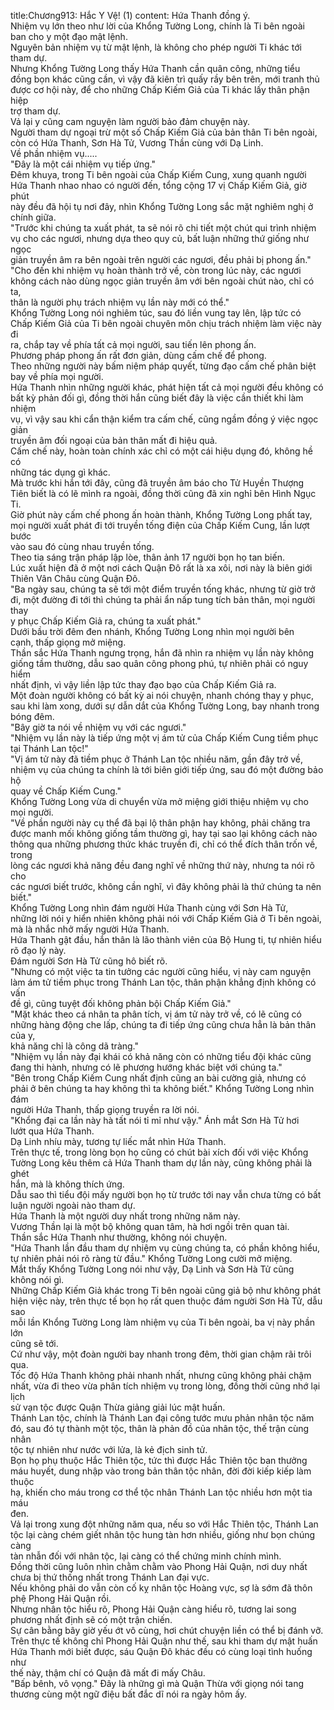 title:Chương913: Hắc Y Vệ! (1)
content:
Hứa Thanh đồng ý.<br>Nhiệm vụ lớn theo như lời của Khổng Tường Long, chính là Ti bên ngoài<br>ban cho y một đạo mật lệnh.<br>Nguyên bản nhiệm vụ từ mật lệnh, là không cho phép người Ti khác tới<br>tham dự.<br>Nhưng Khổng Tường Long thấy Hứa Thanh cần quân công, những tiểu<br>đồng bọn khác cũng cần, vì vậy đã kiên trì quấy rầy bên trên, mới tranh thủ<br>được cơ hội này, để cho những Chấp Kiếm Giả của Ti khác lấy thân phận hiệp<br>trợ tham dự.<br>Vả lại y cũng cam nguyện làm người bảo đảm chuyện này.<br>Người tham dự ngoại trừ một số Chấp Kiếm Giả của bản thân Ti bên ngoài,<br>còn có Hứa Thanh, Sơn Hà Tử, Vương Thần cùng với Dạ Linh.<br>Về phần nhiệm vụ.....<br>"Đây là một cái nhiệm vụ tiếp ứng."<br>Đêm khuya, trong Ti bên ngoài của Chấp Kiếm Cung, xung quanh người<br>Hứa Thanh nhao nhao có người đến, tổng cộng 17 vị Chấp Kiếm Giả, giờ phút<br>này đều đã hội tụ nơi đây, nhìn Khổng Tường Long sắc mặt nghiêm nghị ở<br>chính giữa.<br>"Trước khi chúng ta xuất phát, ta sẽ nói rõ chi tiết một chút qui trình nhiệm<br>vụ cho các ngươi, nhưng dựa theo quy củ, bất luận những thứ giống như ngọc<br>giản truyền âm ra bên ngoài trên người các ngươi, đều phải bị phong ấn."<br>"Cho đến khi nhiệm vụ hoàn thành trở về, còn trong lúc này, các ngươi<br>không cách nào dùng ngọc giản truyền âm với bên ngoài chút nào, chỉ có ta,<br>thân là người phụ trách nhiệm vụ lần này mới có thể."<br>Khổng Tường Long nói nghiêm túc, sau đó liền vung tay lên, lập tức có<br>Chấp Kiếm Giả của Ti bên ngoài chuyên môn chịu trách nhiệm làm việc này đi<br>ra, chắp tay về phía tất cả mọi người, sau tiến lên phong ấn.<br>Phương pháp phong ấn rất đơn giản, dùng cấm chế để phong.<br>Theo những người này bấm niệm pháp quyết, từng đạo cấm chế phân biệt<br>bay về phía mọi người.<br>Hứa Thanh nhìn những người khác, phát hiện tất cả mọi người đều không có<br>bất kỳ phản đối gì, đồng thời hắn cũng biết đây là việc cần thiết khi làm nhiệm<br>vụ, vì vậy sau khi cẩn thận kiểm tra cấm chế, cũng ngầm đồng ý việc ngọc giản<br>truyền âm đối ngoại của bản thân mất đi hiệu quả.<br>Cấm chế này, hoàn toàn chính xác chỉ có một cái hiệu dụng đó, không hề có<br>những tác dụng gì khác.<br>Mà trước khi hắn tới đây, cũng đã truyền âm báo cho Tử Huyền Thượng<br>Tiên biết là có lẽ mình ra ngoài, đồng thời cũng đã xin nghỉ bên Hình Ngục Ti.<br>Giờ phút này cấm chế phong ấn hoàn thành, Khổng Tường Long phất tay,<br>mọi người xuất phát đi tới truyền tống điện của Chấp Kiếm Cung, lần lượt bước<br>vào sau đó cùng nhau truyền tống.<br>Theo tia sáng trận pháp lập lòe, thân ảnh 17 người bọn họ tan biến.<br>Lúc xuất hiện đã ở một nơi cách Quận Đô rất là xa xôi, nơi này là biên giới<br>Thiên Vân Châu cùng Quận Đô.<br>"Ba ngày sau, chúng ta sẽ tới một điểm truyền tống khác, nhưng từ giờ trở<br>đi, một đường đi tới thì chúng ta phải ẩn nấp tung tích bản thân, mọi người thay<br>y phục Chấp Kiếm Giả ra, chúng ta xuất phát."<br>Dưới bầu trời đêm đen nhánh, Khổng Tường Long nhìn mọi người bên<br>cạnh, thấp giọng mở miệng.<br>Thần sắc Hứa Thanh ngưng trọng, hắn đã nhìn ra nhiệm vụ lần này không<br>giống tầm thường, dẫu sao quân công phong phú, tự nhiên phải có nguy hiểm<br>nhất định, vì vậy liền lập tức thay đạo bạo của Chấp Kiếm Giả ra.<br>Một đoàn người không có bất kỳ ai nói chuyện, nhanh chóng thay y phục,<br>sau khi làm xong, dưới sự dẫn dắt của Khổng Tường Long, bay nhanh trong<br>bóng đêm.<br>"Bây giờ ta nói về nhiệm vụ với các ngươi."<br>"Nhiệm vụ lần này là tiếp ứng một vị ám tử của Chấp Kiếm Cung tiềm phục<br>tại Thánh Lan tộc!"<br>"Vị ám tử này đã tiềm phục ở Thánh Lan tộc nhiều năm, gần đây trở về,<br>nhiệm vụ của chúng ta chính là tới biên giới tiếp ứng, sau đó một đường bảo hộ<br>quay về Chấp Kiếm Cung."<br>Khổng Tường Long vừa di chuyển vừa mở miệng giới thiệu nhiệm vụ cho<br>mọi người.<br>"Về phần người này cụ thể đã bại lộ thân phận hay không, phải chăng tra<br>được manh mối không giống tầm thường gì, hay tại sao lại không cách nào<br>thông qua những phương thức khác truyền đi, chỉ có thể đích thân trốn về, trong<br>lòng các ngươi khả năng đều đang nghĩ về những thứ này, nhưng ta nói rõ cho<br>các ngươi biết trước, không cần nghĩ, vì đây không phải là thứ chúng ta nên<br>biết."<br>Khổng Tường Long nhìn đám người Hứa Thanh cùng với Sơn Hà Tử,<br>những lời nói y hiển nhiên không phải nói với Chấp Kiếm Giả ở Ti bên ngoài,<br>mà là nhắc nhở mấy người Hứa Thanh.<br>Hứa Thanh gật đầu, hắn thân là lão thành viên của Bộ Hung ti, tự nhiên hiểu<br>rõ đạo lý này.<br>Đám người Sơn Hà Tử cũng hô biết rõ.<br>"Nhưng có một việc ta tin tưởng các người cũng hiểu, vị này cam nguyện<br>làm ám tử tiềm phục trong Thánh Lan tộc, thân phận khẳng định không có vấn<br>đề gì, cũng tuyệt đối không phản bội Chấp Kiếm Giả."<br>"Mặt khác theo cá nhân ta phân tích, vị ám tử này trở về, có lẽ cũng có<br>những hàng động che lấp, chúng ta đi tiếp ứng cũng chưa hẳn là bản thân của y,<br>khả năng chỉ là công dã tràng."<br>"Nhiệm vụ lần này đại khái có khả năng còn có những tiểu đội khác cũng<br>đang thi hành, nhưng có lẽ phương hướng khác biệt với chúng ta."<br>"Bên trong Chấp Kiếm Cung nhất định cũng an bài cường giả, nhưng có<br>phải ở bên chúng ta hay không thì ta không biết." Khổng Tường Long nhìn đám<br>người Hứa Thanh, thấp giọng truyền ra lời nói.<br>"Khổng đại ca lần này hà tất nói tỉ mỉ như vậy." Ánh mắt Sơn Hà Tử hơi<br>lướt qua Hứa Thanh.<br>Dạ Linh nhíu mày, tương tự liếc mắt nhìn Hứa Thanh.<br>Trên thực tế, trong lòng bọn họ cũng có chút bài xích đối với việc Khổng<br>Tường Long kêu thêm cả Hứa Thanh tham dự lần này, cũng không phải là ghét<br>hắn, mà là không thích ứng.<br>Dẫu sao thì tiểu đội mấy người bọn họ từ trước tới nay vẫn chưa từng có bất<br>luận người ngoài nào tham dự.<br>Hứa Thanh là một người duy nhất trong những năm này.<br>Vương Thần lại là một bộ không quan tâm, hà hơi ngồi trên quan tài.<br>Thần sắc Hứa Thanh như thường, không nói chuyện.<br>"Hứa Thanh lần đầu tham dự nhiệm vụ cùng chúng ta, có phần không hiểu,<br>tự nhiên phải nói rõ ràng từ đầu." Khổng Tường Long cười mở miệng.<br>Mắt thấy Khổng Tường Long nói như vậy, Dạ Linh và Sơn Hà Tử cũng<br>không nói gì.<br>Những Chấp Kiếm Giả khác trong Ti bên ngoài cũng giả bộ như không phát<br>hiện việc này, trên thực tế bọn họ rất quen thuộc đám người Sơn Hà Tử, dẫu sao<br>mỗi lần Khổng Tường Long làm nhiệm vụ của Ti bên ngoài, ba vị này phần lớn<br>cũng sẽ tới.<br>Cứ như vậy, một đoàn người bay nhanh trong đêm, thời gian chậm rãi trôi<br>qua.<br>Tốc độ Hứa Thanh không phải nhanh nhất, nhưng cũng không phải chậm<br>nhất, vừa đi theo vừa phân tích nhiệm vụ trong lòng, đồng thời cũng nhớ lại lịch<br>sử vạn tộc được Quận Thừa giảng giải lúc mật huấn.<br>Thánh Lan tộc, chính là Thánh Lan đại công tước mưu phản nhân tộc năm<br>đó, sau đó tự thành một tộc, thân là phản đồ của nhân tộc, thế trận cùng nhân<br>tộc tự nhiên như nước với lửa, là kẻ địch sinh tử.<br>Bọn họ phụ thuộc Hắc Thiên tộc, tức thì được Hắc Thiên tộc ban thưởng<br>máu huyết, dung nhập vào trong bản thân tộc nhân, đời đời kiếp kiếp làm thuộc<br>hạ, khiến cho máu trong cơ thể tộc nhân Thánh Lan tộc nhiều hơn một tia máu<br>đen.<br>Vả lại trong xung đột những năm qua, nếu so với Hắc Thiên tộc, Thánh Lan<br>tộc lại càng chém giết nhân tộc hung tàn hơn nhiều, giống như bọn chúng càng<br>tàn nhẫn đối với nhân tộc, lại càng có thể chứng minh chính mình.<br>Đồng thời cũng luôn nhìn chằm chằm vào Phong Hải Quận, nơi duy nhất<br>chưa bị thứ thống nhất trong Thánh Lan đại vực.<br>Nếu không phải do vẫn còn cố kỵ nhân tộc Hoàng vực, sợ là sớm đã thôn<br>phệ Phong Hải Quận rồi.<br>Nhưng nhân tộc hiểu rõ, Phong Hải Quận càng hiểu rõ, tương lai song<br>phương nhất định sẽ có một trận chiến.<br>Sự cân bằng bây giờ yếu ớt vô cùng, hơi chút chuyện liền có thể bị đánh vỡ.<br>Trên thực tế không chỉ Phong Hải Quận như thế, sau khi tham dự mật huấn<br>Hứa Thanh mới biết được, sáu Quận Đô khác đều có cùng loại tình huống như<br>thế này, thậm chí có Quận đã mất đi mấy Châu.<br>"Bấp bênh, vô vọng." Đây là những gì mà Quận Thừa với giọng nói tang<br>thương cùng một ngữ điệu bất đắc dĩ nói ra ngày hôm ấy.